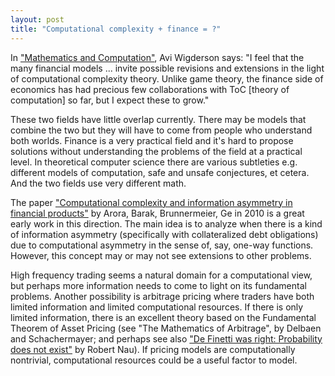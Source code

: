 ```yaml
---
layout: post
title: "Computational complexity + finance = ?"
---
```


In ["Mathematics and Computation"](https://www.math.ias.edu/avi/book), Avi
Wigderson says: "I feel that the many financial models ... invite possible
revisions and extensions in the light of computational complexity theory.
Unlike game theory, the finance side of economics has had precious
few collaborations with ToC [theory of computation] so far, but I expect these
to grow."

These two fields have little overlap currently.
There may be models that
combine the two but they will have to come from people who understand both
worlds.
Finance is a very practical field and it's hard to propose solutions without
understanding the problems of the field at a practical level.
In theoretical computer science there are various subtleties e.g.
different models of computation, safe and unsafe conjectures, et cetera.
And the two fields use very different math.

The paper
["Computational complexity and information asymmetry in financial products"](https://scholar.princeton.edu/sites/default/files/derivative_0.pdf)
by Arora, Barak, Brunnermeier, Ge in 2010
is a great early work in this direction.
The main idea is to analyze when there is a kind of information asymmetry
(specifically with collateralized debt obligations) due to computational
asymmetry in the sense of, say, one-way functions.
However, this concept may or may not see extensions to other problems.

High frequency trading seems a natural domain for a computational view,
but perhaps more information needs to come to light on its fundamental
problems.
Another possibility is arbitrage pricing where traders have both limited
information and limited computational resources.
If there is only limited information, there is an excellent theory based
on the Fundamental Theorem of Asset Pricing
(see "The Mathematics of Arbitrage", by Delbaen and Schachermayer;
and perhaps see also ["De Finetti was right: Probability does not
exist"](http://www.brunodefinetti.it/bibliografia/definettiwasright.pdf) by
Robert Nau).
If pricing models are computationally nontrivial, computational resources
could be a useful factor to model.

